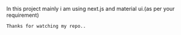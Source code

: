 In this project mainly i am using next.js and material ui.(as per your requirement)

    Thanks for watching my repo..